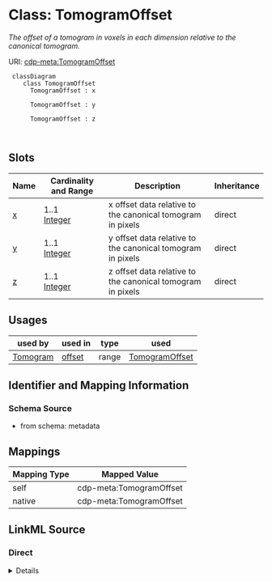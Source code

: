 # Class: TomogramOffset


_The offset of a tomogram in voxels in each dimension relative to the canonical tomogram._





URI: [cdp-meta:TomogramOffset](metadataTomogramOffset)




```mermaid
 classDiagram
    class TomogramOffset
      TomogramOffset : x
        
      TomogramOffset : y
        
      TomogramOffset : z
        
      
```




<!-- no inheritance hierarchy -->


## Slots

| Name | Cardinality and Range | Description | Inheritance |
| ---  | --- | --- | --- |
| [x](x.md) | 1..1 <br/> [Integer](Integer.md) | x offset data relative to the canonical tomogram in pixels | direct |
| [y](y.md) | 1..1 <br/> [Integer](Integer.md) | y offset data relative to the canonical tomogram in pixels | direct |
| [z](z.md) | 1..1 <br/> [Integer](Integer.md) | z offset data relative to the canonical tomogram in pixels | direct |





## Usages

| used by | used in | type | used |
| ---  | --- | --- | --- |
| [Tomogram](Tomogram.md) | [offset](offset.md) | range | [TomogramOffset](TomogramOffset.md) |






## Identifier and Mapping Information







### Schema Source


* from schema: metadata





## Mappings

| Mapping Type | Mapped Value |
| ---  | ---  |
| self | cdp-meta:TomogramOffset |
| native | cdp-meta:TomogramOffset |





## LinkML Source

<!-- TODO: investigate https://stackoverflow.com/questions/37606292/how-to-create-tabbed-code-blocks-in-mkdocs-or-sphinx -->

### Direct

<details>
```yaml
name: TomogramOffset
description: The offset of a tomogram in voxels in each dimension relative to the
  canonical tomogram.
from_schema: metadata
attributes:
  x:
    name: x
    description: x offset data relative to the canonical tomogram in pixels
    from_schema: metadata
    alias: x
    owner: TomogramOffset
    domain_of:
    - TomogramSize
    - TomogramOffset
    range: integer
    required: true
    inlined: true
    inlined_as_list: true
    unit:
      symbol: px
      descriptive_name: pixels
  y:
    name: y
    description: y offset data relative to the canonical tomogram in pixels
    from_schema: metadata
    alias: y
    owner: TomogramOffset
    domain_of:
    - TomogramSize
    - TomogramOffset
    range: integer
    required: true
    inlined: true
    inlined_as_list: true
    unit:
      symbol: px
      descriptive_name: pixels
  z:
    name: z
    description: z offset data relative to the canonical tomogram in pixels
    from_schema: metadata
    alias: z
    owner: TomogramOffset
    domain_of:
    - TomogramSize
    - TomogramOffset
    range: integer
    required: true
    inlined: true
    inlined_as_list: true
    unit:
      symbol: px
      descriptive_name: pixels

```
</details>

### Induced

<details>
```yaml
name: TomogramOffset
description: The offset of a tomogram in voxels in each dimension relative to the
  canonical tomogram.
from_schema: metadata
attributes:
  x:
    name: x
    description: x offset data relative to the canonical tomogram in pixels
    from_schema: metadata
    alias: x
    owner: TomogramOffset
    domain_of:
    - TomogramSize
    - TomogramOffset
    range: integer
    required: true
    inlined: true
    inlined_as_list: true
    unit:
      symbol: px
      descriptive_name: pixels
  y:
    name: y
    description: y offset data relative to the canonical tomogram in pixels
    from_schema: metadata
    alias: y
    owner: TomogramOffset
    domain_of:
    - TomogramSize
    - TomogramOffset
    range: integer
    required: true
    inlined: true
    inlined_as_list: true
    unit:
      symbol: px
      descriptive_name: pixels
  z:
    name: z
    description: z offset data relative to the canonical tomogram in pixels
    from_schema: metadata
    alias: z
    owner: TomogramOffset
    domain_of:
    - TomogramSize
    - TomogramOffset
    range: integer
    required: true
    inlined: true
    inlined_as_list: true
    unit:
      symbol: px
      descriptive_name: pixels

```
</details>